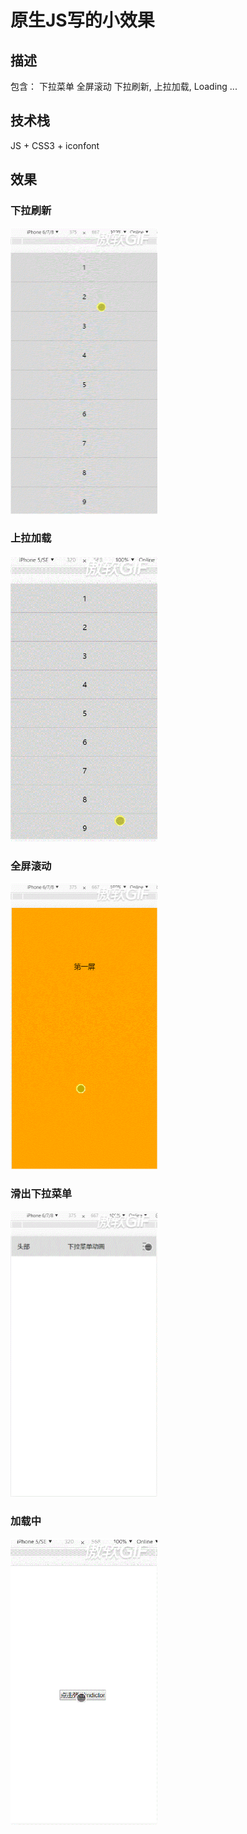 
# 原生JS写的小效果


## 描述

包含：
下拉菜单
全屏滚动
下拉刷新,
上拉加载,
Loading
...


## 技术栈 

JS + CSS3 + iconfont 


##  效果

### 下拉刷新

<img src="https://github.com/rqhansen/images/blob/master/js-demo/pull-down-refresh.gif" width="235" height="458"/>

### 上拉加载

<img src="https://github.com/rqhansen/images/blob/master/js-demo/pull-up-refresh.gif" width="235" height="458"/>

### 全屏滚动

<img src="https://github.com/rqhansen/images/blob/master/js-demo/full-page-scroll.gif" width="235" height="458"/>

### 滑出下拉菜单

<img src="https://github.com/rqhansen/images/blob/master/js-demo/drop-menu.gif" width="235" height="458"/>

### 加载中

<img src="https://github.com/rqhansen/images/blob/master/js-demo/loading.gif" width="235" height="458"/>


